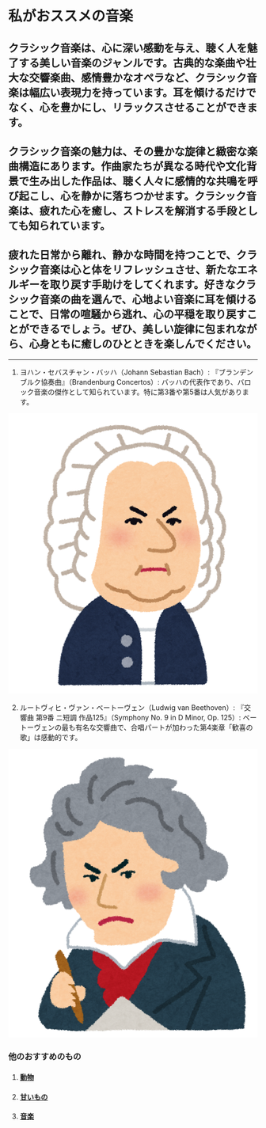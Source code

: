 # 私がおススメの音楽

## クラシック音楽は、心に深い感動を与え、聴く人を魅了する美しい音楽のジャンルです。古典的な楽曲や壮大な交響楽曲、感情豊かなオペラなど、クラシック音楽は幅広い表現力を持っています。耳を傾けるだけでなく、心を豊かにし、リラックスさせることができます。

## クラシック音楽の魅力は、その豊かな旋律と緻密な楽曲構造にあります。作曲家たちが異なる時代や文化背景で生み出した作品は、聴く人々に感情的な共鳴を呼び起こし、心を静かに落ちつかせます。クラシック音楽は、疲れた心を癒し、ストレスを解消する手段としても知られています。

## 疲れた日常から離れ、静かな時間を持つことで、クラシック音楽は心と体をリフレッシュさせ、新たなエネルギーを取り戻す手助けをしてくれます。好きなクラシック音楽の曲を選んで、心地よい音楽に耳を傾けることで、日常の喧騒から逃れ、心の平穏を取り戻すことができるでしょう。ぜひ、美しい旋律に包まれながら、心身ともに癒しのひとときを楽しんでください。

***

1. ヨハン・セバスチャン・バッハ（Johann Sebastian Bach）:
『ブランデンブルク協奏曲』（Brandenburg Concertos）: バッハの代表作であり、バロック音楽の傑作として知られています。特に第3番や第5番は人気があります。

![バッハ](./docs/img/music_Bach.png)

2. ルートヴィヒ・ヴァン・ベートーヴェン（Ludwig van Beethoven）:
『交響曲 第9番 ニ短調 作品125』（Symphony No. 9 in D Minor, Op. 125）: ベートーヴェンの最も有名な交響曲で、合唱パートが加わった第4楽章「歓喜の歌」は感動的です。

![ベートーヴェン](./docs/img/beethoven.png)


### 他のおすすめのもの

1. #### [動物](./docs/animal.md)

2. #### [甘いもの](./docs/cooking.md)

3. #### [音楽](./docs/music.md)
